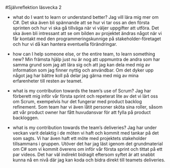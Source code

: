 #Självreflektion läsvecka 2

* what do I want to learn or understand better?
Jag vill lära mig mer om C#. Det ska även bli spännande att se hur vi tar oss 
an den första sprinten och hur vi ska gå tillväga när vi väljer uppgifter att utföra.
Det ska även bli intressant att se om bilden av projektet ändras något när vi får 
kontakt med den programmeringskunnige på stakeholder-företaget och hur vi då kan hantera
eventuella förändringar.

* how can I help someone else, or the entire team, to learn something new?
Min främsta hjälp just nu är nog att uppmuntra de andra som har samma grund som jag att
lära sig och att jag kan dela med mig av information som jag finner nyttig och användbar.
Om det dyker upp något jag har bättre koll på delar jag gärna med mig av mina erfarenheter 
till resten av teamet.

* what is my contribution towards the team’s use of Scrum?
Jag har förberett mig inför vår första sprint och repeterat lite av det vi lärt oss om Scrum, 
exempelvis hur det fungerar med product backlog refinement. Som team har vi även låtit 
personer sköta sina roller, såsom att vår product owner har fått huvudansvar för att 
fylla på product backloggen. 

* what is my contribution towards the team’s deliveries?
Jag har under veckan varit delaktig i de möten vi haft och kommit med tankar på det som 
sagts. Vi har även haft ett möte med projektets stakeholder tillsammans i gruppen. Utöver
det har jag läst igenom det grundmaterial om C# som vi kommit överens om inför vår första 
sprint och tittat på ett par videos. Det har väl indirekt bidragit eftersom syftet är att
snabbt kunna nå en nivå där jag kan koda och bidra direkt till teamets deliveries.
